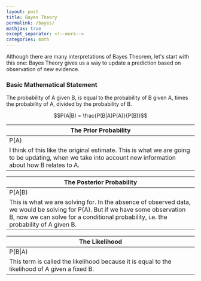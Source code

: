 ```yaml
---
layout: post
title: Bayes Theory
permalink: /bayes/
mathjax: true
except_separator: <!--more-->
categories: math
---
```


Although there are many interpretations of Bayes Theorem, let's start with this one: Bayes Theory gives us a way to update a prediction based on observation of new evidence. 

<!--more-->

### Basic Mathematical Statement

The probability of A given B, is equal to the probability of B given A, times the probability of A, divided by the probability of B. 

$$P(A|B) = \frac{P(B|A)P(A)}{P(B)}$$


| The Prior Probability
|- 
| P(A)
| I think of this like the original estimate. This is what we are going to be updating, when we take into account new information about how B relates to A. 


| The Posterior Probability
|- 
| P(A\|B)
| This is what we are solving for. In the absence of observed data, we would be solving for P(A). But if we have some observation B, now we can solve for a conditional probability, i.e. the probability of A given B. 


| The Likelihood
|- 
| P(B\|A)
| This term is called the likelihood because it is equal to the likelihood of A given a fixed B. 






